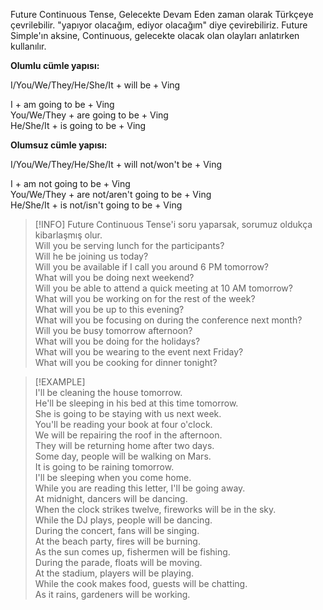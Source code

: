 Future Continuous Tense, Gelecekte Devam Eden zaman olarak Türkçeye çevrilebilir. "yapıyor olacağım, ediyor olacağım" diye çevirebiliriz. Future Simple'ın aksine, Continuous, gelecekte olacak olan olayları anlatırken kullanılır.  

**Olumlu cümle yapısı:**  

I/You/We/They/He/She/It + will be + Ving  

I + am going to be + Ving  
You/We/They + are going to be + Ving  
He/She/It + is going to be + Ving  

**Olumsuz cümle yapısı:**  

I/You/We/They/He/She/It + will not/won't be + Ving  

I + am not going to be + Ving  
You/We/They + are not/aren't going to be + Ving  
He/She/It + is not/isn't going to be + Ving  

> [!INFO] Future Continuous Tense'i soru yaparsak, sorumuz oldukça kibarlaşmış olur.  
> Will you be serving lunch for the participants?  
> Will he be joining us today?  
> Will you be available if I call you around 6 PM tomorrow?  
> What will you be doing next weekend?  
> Will you be able to attend a quick meeting at 10 AM tomorrow?  
> What will you be working on for the rest of the week?  
> What will you be up to this evening?  
> What will you be focusing on during the conference next month?  
> Will you be busy tomorrow afternoon?  
> What will you be doing for the holidays?  
> What will you be wearing to the event next Friday?  
> What will you be cooking for dinner tonight?  

> [!EXAMPLE]  
> I'll be cleaning the house tomorrow.  
> He'll be sleeping in his bed at this time tomorrow.  
> She is going to be staying with us next week.  
> You'll be reading your book at four o'clock.  
> We will be repairing the roof in the afternoon.  
> They will be returning home after two days.  
> Some day, people will be walking on Mars.  
> It is going to be raining tomorrow.  
> I'll be sleeping when you come home.  
> While you are reading this letter, I'll be going away.  
> At midnight, dancers will be dancing.  
> When the clock strikes twelve, fireworks will be in the sky.  
> While the DJ plays, people will be dancing.  
> During the concert, fans will be singing.  
> At the beach party, fires will be burning.  
> As the sun comes up, fishermen will be fishing.  
> During the parade, floats will be moving.  
> At the stadium, players will be playing.  
> While the cook makes food, guests will be chatting.  
> As it rains, gardeners will be working.  

